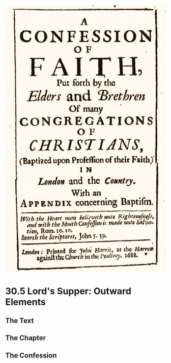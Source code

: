 <img class="intro-right" src="art-1689.png">

# 30.5 Lord's Supper: Outward Elements

## The Text

## The Chapter

## The Confession

